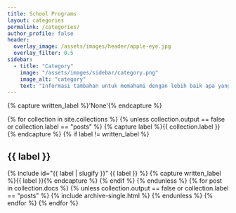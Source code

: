 ```yaml
---
title: School Programs
layout: categories
permalink: /categories/
author_profile: false
header:
  overlay_image: /assets/images/header/apple-eye.jpg
  overlay_filter: 0.5
sidebar:
  - title: "Category"
    image: "/assets/images/sidebar/category.png"
    image_alt: "category"
    text: "Informasi tambahan untuk memahami dengan lebih baik apa yang Anda cari dalam kategori atau topik tertentu."
---
```


{% capture written_label %}'None'{% endcapture %}

{% for collection in site.collections %}
  {% unless collection.output == false or collection.label == "posts" %}
    {% capture label %}{{ collection.label }}{% endcapture %}
    {% if label != written_label %}
      <h2 id="{{ label | slugify }}" class="archive__subtitle">{{ label }}</h2>
      {% include id="{{ label | slugify }}" {{ label }} %}
      {% capture written_label %}{{ label }}{% endcapture %}
    {% endif %}
  {% endunless %}
  {% for post in collection.docs %}
    {% unless collection.output == false or collection.label == "posts" %}
      {% include archive-single.html %}
    {% endunless %}
  {% endfor %}
{% endfor %}
